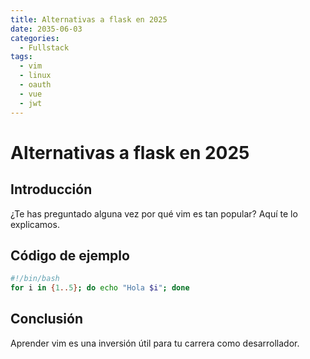 ```yaml
---
title: Alternativas a flask en 2025
date: 2035-06-03
categories:
  - Fullstack
tags:
  - vim
  - linux
  - oauth
  - vue
  - jwt
---
```


# Alternativas a flask en 2025

## Introducción

¿Te has preguntado alguna vez por qué vim es tan popular? Aquí te lo explicamos.

## Código de ejemplo

```bash
#!/bin/bash
for i in {1..5}; do echo "Hola $i"; done
```

## Conclusión

Aprender vim es una inversión útil para tu carrera como desarrollador.